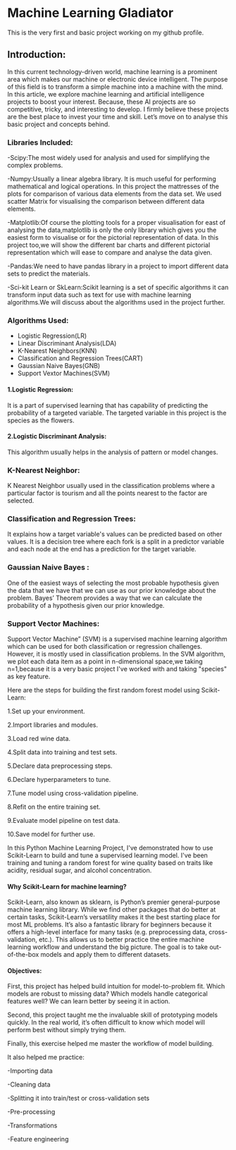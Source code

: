 # Machine Learning Gladiator
This is the very first and basic project  working on my github profile.
## Introduction:
In this current technology-driven world, machine learning is a prominent area which makes our machine or electronic device intelligent. The purpose of this field is to transform a simple machine into a machine with the mind. In this article, we explore machine learning and artificial intelligence projects to boost your interest. Because, these AI projects are so competitive, tricky, and interesting to develop. I firmly believe these projects are the best place to invest your time and skill. Let’s move on to analyse this basic project and concepts behind.

### Libraries Included:
-Scipy:The most widely used for analysis and used for simplifying the complex problems.

-Numpy:Usually a linear algebra library. It is much useful for performing mathematical and logical operations. In this project the mattresses of the plots for comparison of various data elements from the data set. We used scatter Matrix for visualising the comparison between different data elements.

-Matplotlib:Of course the plotting tools for a proper visualisation for east of analysing the data,matplotlib is only the only library which gives you the easiest form to visualise or for the pictorial representation of data. In this project too,we will show the different bar charts and  different pictorial representation which will ease to compare and analyse the data given.

-Pandas:We need to have pandas library in a project to import different data sets to predict the materials.

-Sci-kit Learn or SkLearn:Scikit learning is a set of specific algorithms it can transform input data such as text for use with machine learning algorithms.We will discuss about the algorithms used in the project further.

### Algorithms Used:

* Logistic Regression(LR)
* Linear Discriminant Analysis(LDA)
* K-Nearest Neighbors(KNN)
* Classification and Regression Trees(CART)
* Gaussian Naive Bayes(GNB)
* Support Vextor Machines(SVM)


#### 1.Logistic Regression:
It is a part of supervised learning that has capability of predicting the probability of a targeted variable. The targeted variable in this project is the species as the flowers.

#### 2.Logistic Discriminant Analysis:
This algorithm usually helps in the analysis of pattern or model changes.

### K-Nearest Neighbor:
K Nearest Neighbor usually used in the classification problems where a particular factor is tourism and all the points nearest to the factor are selected.

### Classification and Regression Trees:
It explains how a target variable's values can be predicted based on other values. It is a decision tree where each fork is a split in a predictor variable and each node at the end has a prediction for the target variable.

### Gaussian Naive Bayes :
One of the easiest ways of selecting the most probable hypothesis given the data that we have that we can use as our prior knowledge about the problem. Bayes’ Theorem provides a way that we can calculate the probability of a hypothesis given our prior knowledge.

### Support Vector Machines:
Support Vector Machine” (SVM) is a supervised machine learning algorithm which can be used for both classification or regression challenges. However,  it is mostly used in classification problems. In the SVM algorithm, we plot each data item as a point in n-dimensional space,we taking n=1,because it is a very basic project I've worked with and taking "species" as key feature.



Here are the steps for building the first random forest model using Scikit-Learn:

1.Set up your environment.

2.Import libraries and modules.

3.Load red wine data.

4.Split data into training and test sets.

5.Declare data preprocessing steps.

6.Declare hyperparameters to tune.

7.Tune model using cross-validation pipeline.

8.Refit on the entire training set.

9.Evaluate model pipeline on test data.

10.Save model for further use.

In this Python Machine Learning Project, I've demonstrated how to use Scikit-Learn to build and tune a supervised learning model. I've been training and tuning a random forest for wine quality based on traits like acidity, residual sugar, and alcohol concentration.

#### Why Scikit-Learn for machine learning?

Scikit-Learn, also known as sklearn, is Python’s premier general-purpose machine learning library. While we find other packages that do better at certain tasks, Scikit-Learn’s versatility makes it the best starting place for most ML problems. It’s also a fantastic library for beginners because it offers a high-level interface for many tasks (e.g. preprocessing data, cross-validation, etc.). This allows us to better practice the entire machine learning workflow and understand the big picture. The goal is to take out-of-the-box models and apply them to different datasets.

#### Objectives:

First, this project has helped build intuition for model-to-problem fit. Which models are robust to missing data? Which models handle categorical features well? We can learn better by seeing it in action.

Second, this project taught me the invaluable skill of prototyping models quickly. In the real world, it’s often difficult to know which model will perform best without simply trying them.

Finally, this exercise helped me master the workflow of model building.

It also helped me practice:

-Importing data

-Cleaning data

-Splitting it into train/test or cross-validation sets

-Pre-processing

-Transformations

-Feature engineering



